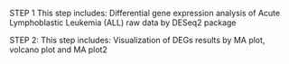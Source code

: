 STEP 1
This step includes:
Differential gene expression analysis of Acute Lymphoblastic Leukemia (ALL) raw data by DESeq2 package

STEP 2:
This step includes:
Visualization of DEGs results by MA plot, volcano plot and MA plot2